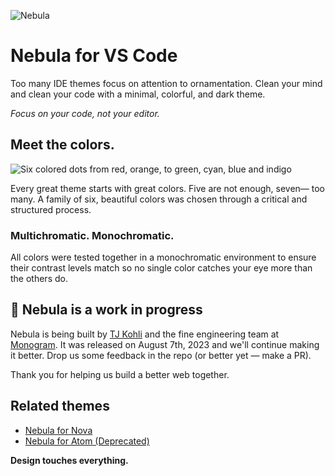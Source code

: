 ![Nebula](https://cdn.raster.app/nhtzvsqfghtsuw/code-stuff/P8BHdS79fbZ?ixlib=js-3.8.0&s=66a2c11a5a49b18e5c919496b009a74e)

# Nebula for VS Code

Too many IDE themes focus on attention to ornamentation.
Clean your mind and clean your code with a minimal, colorful, and dark theme.

_Focus on your code, not your editor._

## Meet the colors.

![Six colored dots from red, orange, to green, cyan, blue and indigo](https://cdn.raster.app/nhtzvsqfghtsuw/code-stuff/ThVCpfbjfMT?ixlib=js-3.8.0&s=4f4d861fb8145e3a1531ff953b70a594)

Every great theme starts with great colors.
Five are not enough, seven— too many.
A family of six, beautiful colors was chosen
through a critical and structured process.

### Multichromatic. Monochromatic.

All colors were tested together in a monochromatic
environment to ensure their contrast levels match so
no single color catches your eye more than the others do.

## 🚧 Nebula is a work in progress

Nebula is being built by [TJ Kohli](https://tjkohli.com) and the fine engineering team at [Monogram](https://monogram.io). It was released on August 7th, 2023 and we'll continue making it better. Drop us some feedback in the repo (or better yet — make a PR).

Thank you for helping us build a better web together.

## Related themes

- [Nebula for Nova](https://extensions.panic.com/extensions/tjkohli/tjkohli.Nebula/)
- [Nebula for Atom (Deprecated)](https://github.com/tjkohli/nebula-ui-atom)

**Design touches everything.**
